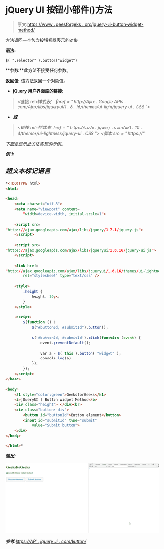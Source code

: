 # jQuery UI 按钮小部件()方法

> 原文:[https://www . geesforgeks . org/jquery-ui-button-widget-method/](https://www.geeksforgeeks.org/jquery-ui-button-widget-method/)

方法返回一个包含按钮视觉表示的对象

**语法:**

```html
$( ".selector" ).button("widget")
```

**参数:**此方法不接受任何参数。

**返回值:** 该方法返回一个对象值。

*   **jQuery 用户界面库的链接:**

> <链接 rel=样式表’
> *【href = " http://Ajax . Google APIs . com/Ajax/libs/jqueryui/1 . 8 . 16/themes/ui-light/jquery-ui . CSS ">*

*   ***或***

> *<链接 rel=样式表’
> *href = " https://code . jquery . com/ui/1 . 10 . 4/themes/ui-lightness/jquery-ui . CSS ">
> <脚本 src = " https://"**

*下面是显示此方法实现的示例。*

***例 1:***

## *超文本标记语言*

```html
*<!DOCTYPE html> 
<html> 

<head> 
    <meta charset="utf-8"> 
    <meta name="viewport" content= 
        "width=device-width, initial-scale=1"> 

    <script src= 
"https://ajax.googleapis.com/ajax/libs/jquery/1.7.1/jquery.js"> 
    </script> 

    <script src= 
"https://ajax.googleapis.com/ajax/libs/jqueryui/1.8.16/jquery-ui.js"> 
    </script> 

    <link href= 
"http://ajax.googleapis.com/ajax/libs/jqueryui/1.8.16/themes/ui-lightness/jquery-ui.css"
        rel="stylesheet" type="text/css" /> 

    <style> 
        .height { 
            height: 10px; 
        } 
    </style> 

    <script> 
        $(function () { 
            $("#buttonId, #submitId").button();

            $('#buttonId, #submitId').click(function (event) { 
                event.preventDefault(); 

                var a = $( this ).button( "widget" );
                console.log(a) 
            });  
        }); 
    </script> 
</head> 

<body> 
    <h1 style="color:green">GeeksforGeeks</h1> 
    <b>jQueryUI | Button widget Method</b> 
    <div class="height"> </div><br> 
    <div class="buttons-div"> 
        <button id="buttonId">Button element</button> 
        <input id="submitId" type="submit" 
            value="Submit button">  
    </div> 
</body> 

</html>*
```

***输出:***

*![](img/a080917cb5762643e4ad6c4f0b6fbcd6.png)*

***参考:**[https://API . jquery ui . com/button/](https://api.jqueryui.com/button/)*